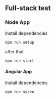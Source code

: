 ## Full-stack test

### Node App
Install dependencies

    npm run setup
after that 

    npm run start

#### Angular App

Install dependencies

    npm run serve
